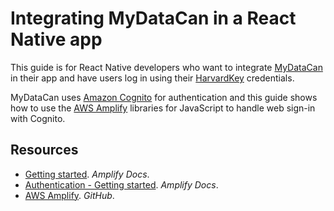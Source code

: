 # Integrating MyDataCan in a React Native app

This guide is for React Native developers who want to integrate [MyDataCan](https://harvard.mydatacan.org) in their app and have users log in using their [HarvardKey](https://key.harvard.edu) credentials.

MyDataCan uses [Amazon Cognito](https://aws.amazon.com/cognito/) for authentication and this guide shows how to use the [AWS Amplify](https://aws.amazon.com/amplify/) libraries for JavaScript to handle web sign-in with Cognito.

## Resources

* [Getting started](https://docs.amplify.aws/start/q/integration/react-native). _Amplify Docs_.
* [Authentication - Getting started](https://docs.amplify.aws/lib/auth/getting-started/q/platform/js). _Amplify Docs_.
* [AWS Amplify](https://github.com/aws-amplify/amplify-js). _GitHub_.